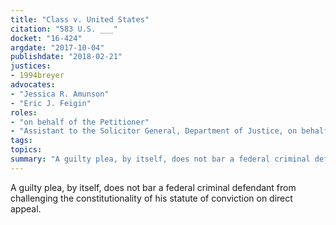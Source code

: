 ```yaml
---
title: "Class v. United States"
citation: "583 U.S. ___"
docket: "16-424"
argdate: "2017-10-04"
publishdate: "2018-02-21"
justices:
- 1994breyer
advocates:
- "Jessica R. Amunson"
- "Eric J. Feigin"
roles:
- "on behalf of the Petitioner"
- "Assistant to the Solicitor General, Department of Justice, on behalf of the Respondent"
tags:
topics:
summary: "A guilty plea, by itself, does not bar a federal criminal defendant from challenging the constitutionality of his statute of conviction on direct appeal."
---
```

A guilty plea, by itself, does not bar a federal criminal defendant from challenging the constitutionality of his statute of conviction on direct appeal.

